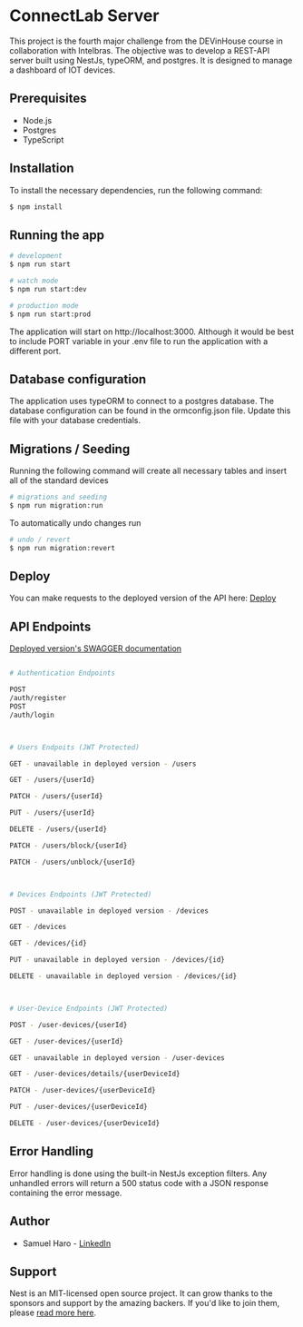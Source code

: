 # ConnectLab Server

This project is the fourth major challenge from the DEVinHouse course in collaboration with Intelbras. The objective was to develop a REST-API server built using NestJs, typeORM, and postgres. It is designed to manage a dashboard of IOT devices.

## Prerequisites

- Node.js
- Postgres
- TypeScript

## Installation

To install the necessary dependencies, run the following command:

```bash
$ npm install
```

## Running the app

```bash
# development
$ npm run start

# watch mode
$ npm run start:dev

# production mode
$ npm run start:prod
```

The application will start on http://localhost:3000.
Although it would be best to include PORT variable in your .env file to run the application with a different port.

## Database configuration

The application uses typeORM to connect to a postgres database. The database configuration can be found in the ormconfig.json file. Update this file with your database credentials.

## Migrations / Seeding

Running the following command will create all necessary tables and insert all of the standard devices

```bash
# migrations and seeding
$ npm run migration:run
```

To automatically undo changes run

```bash
# undo / revert
$ npm run migration:revert
```

## Deploy

You can make requests to the deployed version of the API here: [Deploy](https://connectlab.up.railway.app)

## API Endpoints

[Deployed version's SWAGGER documentation](https://connectlab.up.railway.app/api)

```bash

# Authentication Endpoints

POST
/auth/register
POST
/auth/login



# Users Endpoits (JWT Protected)

GET - unavailable in deployed version - /users

GET - /users/{userId}

PATCH - /users/{userId}

PUT - /users/{userId}

DELETE - /users/{userId}

PATCH - /users/block/{userId}

PATCH - /users/unblock/{userId}



# Devices Endpoints (JWT Protected)

POST - unavailable in deployed version - /devices

GET - /devices

GET - /devices/{id}

PUT - unavailable in deployed version - /devices/{id}

DELETE - unavailable in deployed version - /devices/{id}



# User-Device Endpoints (JWT Protected)

POST - /user-devices/{userId}

GET - /user-devices/{userId}

GET - unavailable in deployed version - /user-devices

GET - /user-devices/details/{userDeviceId}

PATCH - /user-devices/{userDeviceId}

PUT - /user-devices/{userDeviceId}

DELETE - /user-devices/{userDeviceId}

```

## Error Handling

Error handling is done using the built-in NestJs exception filters. Any unhandled errors will return a 500 status code with a JSON response containing the error message.

## Author

- Samuel Haro - [LinkedIn](https://www.linkedin.com/in/samuel-haro-b14551236/)

## Support

Nest is an MIT-licensed open source project. It can grow thanks to the sponsors and support by the amazing backers. If you'd like to join them, please [read more here](https://docs.nestjs.com/support).

